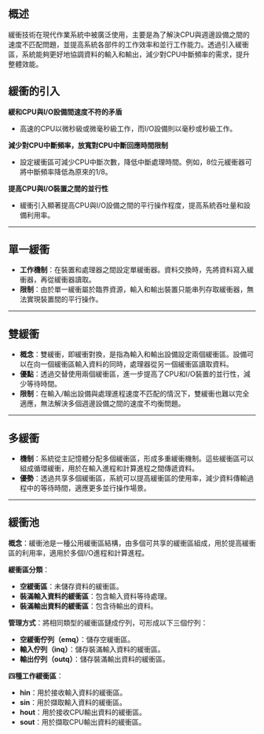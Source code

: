 ## 概述
緩衝技術在現代作業系統中被廣泛使用，主要是為了解決CPU與週邊設備之間的速度不匹配問題，並提高系統各部件的工作效率和並行工作能力。透過引入緩衝區，系統能夠更好地協調資料的輸入和輸出，減少對CPU中斷頻率的需求，提升整體效能。

## 緩衝的引入
**緩和CPU與I/O設備間速度不符的矛盾**

- 高速的CPU以微秒級或微毫秒級工作，而I/O設備則以毫秒或秒級工作。

**減少對CPU中斷頻率，放寬對CPU中斷回應時間限制**

- 設定緩衝區可減少CPU中斷次數，降低中斷處理時間。例如，8位元緩衝器可將中斷頻率降低為原來的1/8。

**提高CPU與I/O裝置之間的並行性**

- 緩衝引入顯著提高CPU與I/O設備之間的平行操作程度，提高系統吞吐量和設備利用率。

---

## 單一緩衝
- **工作機制**：在裝置和處理器之間設定單緩衝器。資料交換時，先將資料寫入緩衝器，再從緩衝器讀取。
- **限制**：由於單一緩衝屬於臨界資源，輸入和輸出裝置只能串列存取緩衝器，無法實現裝置間的平行操作。
---

## 雙緩衝
- **概念**：雙緩衝，即緩衝對換，是指為輸入和輸出設備設定兩個緩衝區。設備可以在向一個緩衝區輸入資料的同時，處理器從另一個緩衝區讀取資料。
- **優點**：透過交替使用兩個緩衝區，進一步提高了CPU和I/O裝置的並行性，減少等待時間。
- **限制**：在輸入/輸出設備與處理進程速度不匹配的情況下，雙緩衝也難以完全適應，無法解決多個週邊設備之間的速度不均衡問題。

---

## 多緩衝
- **機制**：系統從主記憶體分配多個緩衝區，形成多重緩衝機制。這些緩衝區可以組成循環緩衝，用於在輸入進程和計算進程之間傳遞資料。
- **優勢**：透過共享多個緩衝區，系統可以提高緩衝區的使用率，減少資料傳輸過程中的等待時間，適應更多並行操作場景。

---

## 緩衝池

**概念**：緩衝池是一種公用緩衝區結構，由多個可共享的緩衝區組成，用於提高緩衝區的利用率，適用於多個I/O進程和計算進程。

**緩衝區分類**：

- **空緩衝區**：未儲存資料的緩衝區。
- **裝滿輸入資料的緩衝區**：包含輸入資料等待處理。
- **裝滿輸出資料的緩衝區**：包含待輸出的資料。

**管理方式**：將相同類型的緩衝區鏈成佇列，可形成以下三個佇列：

- **空緩衝佇列（emq）**：儲存空緩衝區。
- **輸入佇列（inq）**：儲存裝滿輸入資料的緩衝區。
- **輸出佇列（outq）**：儲存裝滿輸出資料的緩衝區。

**四種工作緩衝區**：

- **hin**：用於接收輸入資料的緩衝區。
- **sin**：用於擷取輸入資料的緩衝區。
- **hout**：用於接收CPU輸出資料的緩衝區。
- **sout**：用於擷取CPU輸出資料的緩衝區。